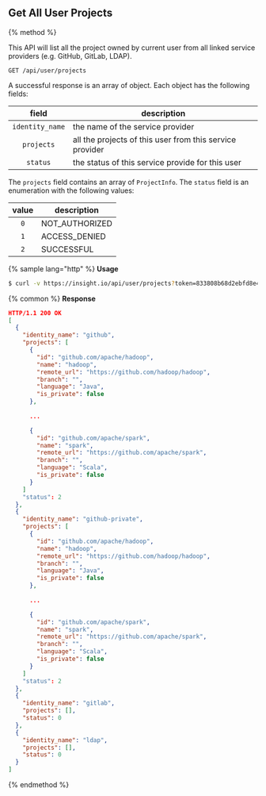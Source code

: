 ## Get All User Projects

{% method %}

This API will list all the project owned by current user from all linked service providers (e.g. GitHub, GitLab, LDAP). 

```
GET /api/user/projects
```

A successful response is an array of object. Each object has the following fields:

| field | description |
|:-:|---|
|`identity_name`| the name of the service provider |
|`projects`| all the projects of this user from this service provider |
|`status`| the status of this service provide for this user |

The `projects` field contains an array of `ProjectInfo`. The `status` field is an enumeration with the following values:

| value | description |
|:-:|-----|
|`0`| NOT_AUTHORIZED |
|`1`| ACCESS_DENIED |
|`2`| SUCCESSFUL |

{% sample lang="http" %}
**Usage**
```bash
$ curl -v https://insight.io/api/user/projects?token=833808b68d2ebfd8e4db5aaf59085851f756a3f0f9d528b4063f831b8fe9755a
```

{% common %}
**Response**
```json
HTTP/1.1 200 OK
[
  {
    "identity_name": "github",
    "projects": [
	  {
        "id": "github.com/apache/hadoop",
        "name": "hadoop",
        "remote_url": "https://github.com/hadoop/hadoop",
        "branch": "",
        "language": "Java",
        "is_private": false
      },
      
      ...

      {
        "id": "github.com/apache/spark",
        "name": "spark",
        "remote_url": "https://github.com/apache/spark",
        "branch": "",
        "language": "Scala",
        "is_private": false
      }
    ]
    "status": 2
  },
  {
    "identity_name": "github-private",
    "projects": [
	  {
        "id": "github.com/apache/hadoop",
        "name": "hadoop",
        "remote_url": "https://github.com/hadoop/hadoop",
        "branch": "",
        "language": "Java",
        "is_private": false
      },
      
      ...

      {
        "id": "github.com/apache/spark",
        "name": "spark",
        "remote_url": "https://github.com/apache/spark",
        "branch": "",
        "language": "Scala",
        "is_private": false
      }
    ]
    "status": 2
  },
  {
    "identity_name": "gitlab",
    "projects": [],
    "status": 0
  },
  {
    "identity_name": "ldap",
    "projects": [],
    "status": 0
  }
]
```

{% endmethod %}